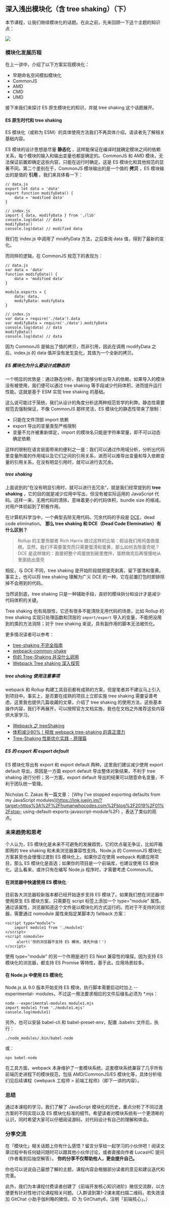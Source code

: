 
## 深入浅出模块化（含 tree shaking）（下）

本节课程，让我们继续模块化的话题。在此之前，先来回顾一下这个主题的知识点：

![](https://images.gitbook.cn/863babe0-4edc-11e9-8044-3de24c2bc492)

### 模块化发展历程

在上一讲中，介绍了以下方案实现模块化：

  * 早期命名空间模拟模块化
  * CommonJS
  * AMD
  * CMD
  * UMD

接下来我们来探讨 ES 原生模块化的知识，并就 tree shaking 这个话题展开。

#### ES 原生时代和 tree shaking

ES 模块化（或称为 ESM）的具体使用方法我们不再具体介绍，请读者先了解相关基础内容。

ES 模块的设计思想是尽量 **静态化** ，这样能保证在编译时就确定模块之间的依赖关系，每个模块的输入和输出变量也都是确定的。CommonJS 和 AMD
模块，无法保证前置即确定这些内容，只能在运行时确定。这是 ES 模块化和其他规范的显著不同。第二个差别在于，CommonJS 模块输出的是一个值的
**拷贝** ，ES 模块输出的是值的 **引用** 。我们来具体看一下：

    
    
    // data.js
    export let data = 'data'
    export function modifyData() {
        data = 'modified data'
    }
    
    // index.js
    import { data, modifyData } from './lib'
    console.log(data) // data
    modifyData()
    console.log(data) // modified data
    

我们在 index.js 中调用了 modifyData 方法，之后查询 data 值，得到了最新的变化。

而同样的逻辑，在 CommonJS 规范下的表现为：

    
    
    // data.js
    var data = 'data'
    function modifyData() {
        data = 'modified data'
    }
    
    module.exports = {
        data: data,
        modifyData: modifyData
    }
    
    // index.js
    var data = require('./data').data
    var modifyData = require('./data').modifyData
    console.log(data) // data
    modifyData()
    console.log(data) // data
    

因为 CommonJS 是输出了值的拷贝，而非引用，因此在调用 modifyData 之后，index.js 的 data
值并没有发生变化，其值为一个全新的拷贝。

##### **ES 模块化为什么要设计成静态的**

一个明显的优势是：通过静态分析，我们能够分析出导入的依赖。如果导入的模块没有被使用，我们便可以通过 tree shaking
等手段减少代码体积，进而提升运行性能。这就是基于 ESM 实现 tree shaking 的基础。

这么说可能过于笼统，我们从设计的角度分析这两种规范哲学的利弊。静态性需要规范去强制保证，不像 CommonJS 那样灵活，ES 模块化的静态性带来了限制：

  * 只能在文件顶部 import 依赖
  * export 导出的变量类型严格限制
  * 变量不允许被重新绑定，import 的模块名只能是字符串常量，即不可以动态确定依赖

这样的限制在语言层面带来的便利之一是：我们可以通过作用域分析，分析出代码里变量所属的作用域以及它们之间的引用关系，进而可以推导出变量和导入依赖变量的引用关系，在没有明显引用时，就可以进行去冗余。

##### **tree shaking**

上面说到的“在没有明显引用时，就可以进行去冗余”，就是我们经常提到的 **tree shaking** ，它的目的就是减少应用中写出，但没有被实际运用的
JavaScript 代码。这样一来，无用代码的清除，意味着更小的代码体积，bundle size 的缩减，对用户体验起到了积极作用。

在计算机科学当中，一个典型去除无用代码、冗余代码的手段是
[DCE](https://en.wikipedia.org/wiki/Dead_code_elimination)，dead code
elimination。 **那么 tree shaking 和 DCE（Dead Code Elemination）有什么区别？**

> Rollup 的主要贡献者 Rich Harris
做过这样的比喻：假设我们用鸡蛋做蛋糕。显然，我们不需要蛋壳而只需要蛋清和蛋黄，那么如何去除蛋壳呢？DCE
是这样做的：直接把整个鸡蛋放到碗里搅拌，蛋糕做完后再慢慢地从里面挑出蛋壳

相反，与 DCE 不同，tree shaking 是开始阶段就把蛋壳剥离，留下蛋清和蛋黄。事实上，也可以将 tree shaking 理解为广义 DCE
的一种，它在前置打包时即排除掉不会用到的代码。

当然说到底，tree shaking 只是一种辅助手段，良好的模块拆分和设计才是减少代码体积的关键。

Tree shaking 也有局限性，它还有很多不能清除无用代码的场景，比如 Rollup 的 tree shaking 实现只处理函数和顶层的
`import/export` 导入的变量，不能把没用到的类的方法消除；对于 tree shaking 来说，具有副作用的脚本无法被优化。

更多情况读者可以参考：

  * [tree-shaking 不完全指南](https://juejin.im/post/5a64724df265da3e5a575d65)
  * [webpack-common-shake](https://github.com/indutny/webpack-common-shake#limitations)
  * [你的 Tree-Shaking 并没什么卵用](https://juejin.im/post/5a5652d8f265da3e497ff3de)
  * [Webpack Tree shaking 深入探究](https://juejin.im/post/5bb8ef58f265da0a972e3434)

##### **tree shaking 使用注意事项**

webpack 和 Rollup 构建工具目前都有成熟的方案，但是笔者并不建议马上引入到项目中。事实上，是否要在成熟的项目上立即实施 tree
shaking 需要妥善考虑。这里我也提供几篇收藏的文章，介绍了 tree shaking
的使用方法，这些基本操作内容，我们不再展开，可以按照官方文档实施，我也在文档之外推荐这些内容供大家学习。

  * [Webpack 之 treeShaking](https://mp.weixin.qq.com/s/Y4v7tAWUeDNs_FWpUnKmAw)
  * [体积减少80%！释放 webpack tree-shaking 的真正潜力](https://juejin.im/post/5b8ce49df265da438151b468)
  * [Tree-Shaking 性能优化实践 - 原理篇](https://juejin.im/post/5a4dc842518825698e7279a9)

##### ES 的 export 和 export default

ES 模块化导出有 export 和 export default 两种。这里我们建议减少使用 export default 导出，原因是一方面
export default 导出整体对象结果，不利于 tree shaking 进行分析；另一方面，export default
导出的结果可以随意命名变量，不利于团队统一管理。

Nicholas C. Zakas 有一篇文章： [Why I've stopped exporting defaults from my
JavaScript
modules](https://link.juejin.im/?target=https%3A%2F%2Fhumanwhocodes.com%2Fblog%2F2019%2F01%2Fstop-
using-default-exports-javascript-module%2F) ，表达了类似的观点。

### 未来趋势和思考

个人认为，ES 模块化是未来不可避免的发展趋势，它的优点毫无争议，比如开箱即用的 tree shaking 和未来浏览器兼容性支持。Node.js 的
CommonJS 模块化方案甚至也会慢慢过渡到 ES 模块化上。如果你正在使用 webpack 构建应用项目，那么 ES
模块化是首选；如果你的项目是一个前端库，也建议使用 ES 模块化。这么看来，或许只有在编写 Node.js 程序时，才需要考虑 CommonJS。

#### 在浏览器中快速使用 ES 模块化

目前各大浏览器较新版本都已经开始逐步支持 ES 模块了。如果我们想在浏览器中使用原生 ES 模块方案，只需要在 script 标签上添加一个
type="module" 属性。通过该属性，浏览器知道这个文件是以模块化的方式运行的。而对于不支持的浏览器，需要通过 nomodule 属性来指定某脚本为
fallback 方案：

    
    
    <script type="module">
        import module1 from './module1'
    </script>
    <script nomodule>
         alert('你的浏览器不支持 ES 模块，请先升级！')
    </script>
    

使用 type="module" 的另一个作用是进行 ES Next 兼容性的嗅探。因为支持 ES 模块化的浏览器，都支持 ES Promise
等特性，基于此，应用场景较多。

#### 在 Node.js 中使用 ES 模块化

Node.js 从 9.0 版本开始支持 ES 模块，执行脚本需要启动时加上 --experimental-
modules，不过这一用法要求相应的文件后缀名必须为 *.mjs：

    
    
    node --experimental-modules module1.mjs
    import module1 from './module1.mjs'
    console.log(module1)
    

另外，也可以安装 babel-cli 和 babel-preset-env，配置 .babelrc 文件后，执行：

    
    
    ./node_modules/.bin/babel-node 
    

或：

    
    
    npx babel-node 
    

在工具方面，webpack 本身维护了一套模块系统，这套模块系统兼容了几乎所有前端历史进程下的模块规范，包括 AMD/CommonJS/ES
模块化等，具体分析咱们见后续课程《webpack 工程师 > 前端工程师》（即下一讲的内容）。

### 总结

通过本课程的学习，我们了解了 JavaScript 模块化的历史，重点分析了不同过渡方案的不同实现以及 ES
模块化标准的细节。希望读者对模块系统有一个更清晰的认识，同时希望大家可以仔细阅读源码，对代码设计有自己的理解和体会。

### 分享交流

在「模块化」相关话题上你有什么感悟？留言分享给一起学习的小伙伴吧！阅读文章过程中有任何疑问随时可以跟其他小伙伴讨论，或者直接向作者 LucasHC
提问（作者看到后抽空解答）。 **你的分享不仅帮助他人，更会提升自己。**

你也可以说说自己最想了解的主题，课程内容会根据部分读者的意见和建议迭代和完善。

此外，我们为本课程付费读者创建了《前端开发核心知识进阶》微信交流群，以方便更有针对性地讨论课程相关问题。（入群请到第1-2课末尾扫描二维码，若失效请加
GitChat 小助手伽利略的微信，ID 为 GitChatty6，注明「前端核心」。）


